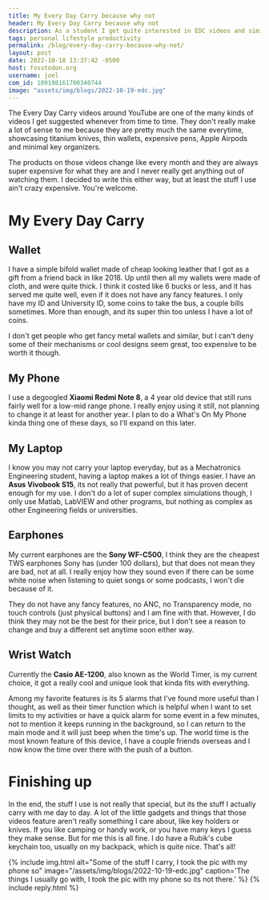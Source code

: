 ```yaml
---
title: My Every Day Carry because why not
header: My Every Day Carry because why not
description: As a student I get quite interested in EDC videos and similar content quite often, but they often tend to have pretty expensive stuff. So I wanted to share what I carry with me in a more realistic and pragmatic manner. 
tags: personal lifestyle productivity
permalink: /blog/every-day-carry-because-why-not/
layout: post
date: 2022-10-18 13:37:42 -0500
host: fosstodon.org
username: joel
com_id: 109198161700340744 
image: "assets/img/blogs/2022-10-19-edc.jpg"
---
```


The Every Day Carry videos around YouTube are one of the many kinds of videos I get suggested whenever from time to time. They don't really make a lot of sense to me because they are pretty much the same everytime, showcasing titanium knives, thin wallets, expensive pens, Apple Airpods and minimal key organizers.

The products on those videos change like every month and they are always super expensive for what they are and I never really get anything out of watching them. I decided to write this either way, but at least the stuff I use ain't crazy expensive. You're welcome.

# My Every Day Carry

## Wallet

I have a simple bifold wallet made of cheap looking leather that I got as a gift from a friend back in like 2018. Up until then all my wallets were made of cloth, and were quite thick. I think it costed like 6 bucks or less, and it has served me quite well, even if it does not have any fancy features. I only have my ID and University ID, some coins to take the bus, a couple bills sometimes. More than enough, and its super thin too unless I have a lot of coins.

I don't get people who get fancy metal wallets and similar, but I can't deny some of their mechanisms or cool designs seem great, too expensive to be worth it though.

## My Phone

I use a degoogled **Xiaomi Redmi Note 8**, a 4 year old device that still runs fairly well for a low-mid range phone. I really enjoy using it still, not planning to change it at least for another year. I plan to do a What's On My Phone kinda thing one of these days, so I'll expand on this later.

## My Laptop

I know you may not carry your laptop everyday, but as a Mechatronics Engineering student, having a laptop makes a lot of things easier. I have an **Asus Vivobook S15**, its not really that powerful, but it has proven decent enough for my use. I don't do a lot of super complex simulations though, I only use Matlab, LabVIEW and other programs, but nothing as complex as other Engineering fields or universities.

## Earphones 

My current earphones are the **Sony WF-C500**, I think they are the cheapest TWS earphones Sony has (under 100 dollars), but that does not mean they are bad, not at all. I really enjoy how they sound even if there can be some white noise when listening to quiet songs or some podcasts, I won't die because of it.

They do not have any fancy features, no ANC, no Transparency mode, no touch controls (just physical buttons) and I am fine with that. However, I do think they may not be the best for their price, but I don't see a reason to change and buy a different set anytime soon either way.

## Wrist Watch

Currently the **Casio AE-1200**, also known as the World Timer, is my current choice, it got a really cool and unique look that kinda fits with everything.

Among my favorite features is its 5 alarms that I've found more useful than I thought, as well as their timer function which is helpful when I want to set limits to my activities or have a quick alarm for some event in a few minutes, not to mention it keeps running in the background, so I can return to the main mode and it will just beep when the time's up. The world time is the most known feature of this device, I have a couple friends overseas and I now know the time over there with the push of a button.

# Finishing up

In the end, the stuff I use is not really that special, but its the stuff I actually carry with me day to day. A lot of the little gadgets and things that those videos feature aren't really something I care about, like key holders or knives. If you like camping or handy work, or you have many keys I guess they make sense. But for me this is all fine. I do have a Rubik's cube keychain too, usually on my backpack, which is quite nice. That's all!

{% include img.html alt="Some of the stuff I carry, I took the pic with my phone so" image="/assets/img/blogs/2022-10-19-edc.jpg" caption='The things I usually go with, I took the pic with my phone so its not there.' %}
{% include reply.html %}
